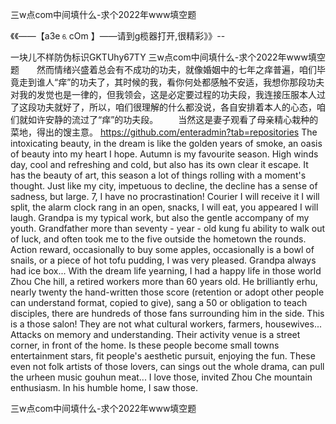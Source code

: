 三w点com中间填什么-求个2022年www填空题

《《――【a3e⒍cOm 】――请到g榄器打开,很精彩》》--

一块儿不样防伪标识GKTUhy67TY
三w点com中间填什么-求个2022年www填空题　　然而情绪兴盛着总会有不成功的功夫，就像婚姻中的七年之痒普遍，咱们毕竟走到谁人“痒”的功夫了，其时候的我，看你何处都感触不安适，我想你那段功夫对我的发觉也是一律的，但我领会，这是必定要过程的功夫段，我连接压服本人过了这段功夫就好了，所以，咱们很理解的什么都没说，各自安排着本人的心态，咱们就如许安静的流过了“痒”的功夫段。
　　当然这是妻子观看了母亲精心栽种的菜地，得出的馊主意。
https://github.com/enteradmin?tab=repositories
The intoxicating beauty, in the dream is like the golden years of smoke, an oasis of beauty into my heart I hope.
Autumn is my favourite season.
High winds day, cool and refreshing and cold, but also has its own clear it escape.
It has the beauty of art, this season a lot of things rolling with a moment's thought.
Just like my city, impetuous to decline, the decline has a sense of sadness, but large.
7, I have no procrastination!
Courier I will receive it I will split, the alarm clock rang in an open, snacks, I will eat, you appeared I will laugh.
Grandpa is my typical work, but also the gentle accompany of my youth.
Grandfather more than seventy - year - old kung fu ability to walk out of luck, and often took me to the five outside the hometown the rounds.
Action reward, occasionally to buy some apples, occasionally is a bowl of snails, or a piece of hot tofu pudding, I was very pleased.
Grandpa always had ice box...
With the dream life yearning, I had a happy life in those world Zhou Che hill, a retired workers more than 60 years old.
He brilliantly erhu, nearly twenty the hand-written those score (retention or adopt other people can understand format, copied to give), sang a 50 or obligation to teach disciples, there are hundreds of those fans surrounding him in the side.
This is a those salon!
They are not what cultural workers, farmers, housewives...
Attacks on memory and understanding.
Their activity venue is a street corner, in front of the home.
Is these people become small towns entertainment stars, fit people's aesthetic pursuit, enjoying the fun.
These even not folk artists of those lovers, can sings out the whole drama, can pull the urheen music gouhun meat...
I love those, invited Zhou Che mountain enthusiasm.
In his humble home, I saw those.




三w点com中间填什么-求个2022年www填空题
